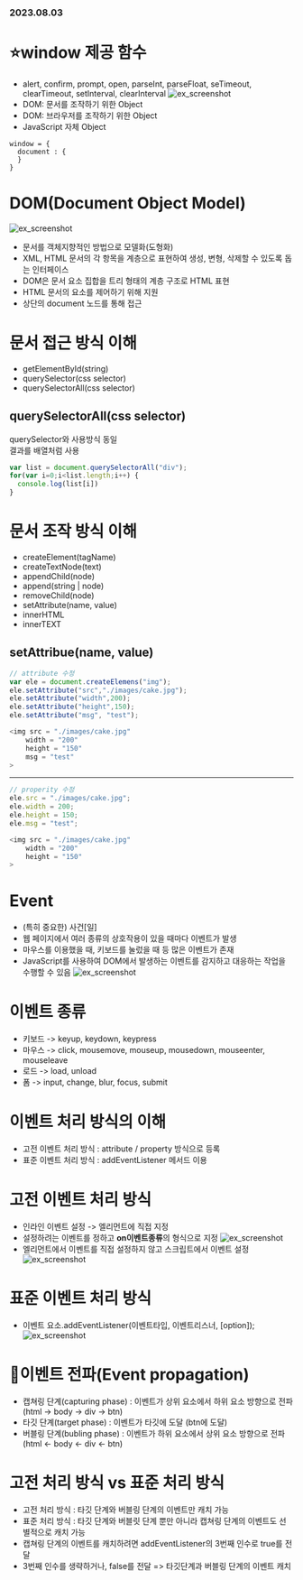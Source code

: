 ### 2023.08.03
# ⭐window 제공 함수
- alert, confirm, prompt, open, parseInt, parseFloat, seTimeout, clearTimeout, setInterval, clearInterval
![ex_screenshot](/images/window_제공_함수.png)
- DOM: 문서를 조작하기 위한 Object
- DOM: 브라우저를 조작하기 위한 Object
- JavaScript 자체 Object
```
window = {
  document : {
  }
}
```
# DOM(Document Object Model)
![ex_screenshot](/images/DOM.png)
- 문서를 객체지향적인 방법으로 모델화(도형화)
- XML, HTML 문서의 각 항목을 계층으로 표현하여 생성, 변형, 삭제할 수 있도록 돕는 인터페이스
- DOM은 문서 요소 집합을 트리 형태의 계층 구조로 HTML 표현
- HTML 문서의 요소를 제어하기 위해 지원
- 상단의 document 노드를 통해 접근

# 문서 접근 방식 이해
- getElementById(string)
- querySelector(css selector)
- querySelectorAll(css selector)
## querySelectorAll(css selector)
querySelector와 사용방식 동일  
결과를 배열처럼 사용  
```javascript
var list = document.querySelectorAll("div");
for(var i=0;i<list.length;i++) {
  console.log(list[i])
}
```

# 문서 조작 방식 이해
- createElement(tagName)
- createTextNode(text)
- appendChild(node)
- append(string | node)
- removeChild(node)
- setAttribute(name, value)
- innerHTML
- innerTEXT

## setAttribue(name, value)
```javascript
// attribute 수정
var ele = document.createElemens("img");
ele.setAttribute("src","./images/cake.jpg");
ele.setAttribute("width",200);
ele.setAttribute("height",150);
ele.setAttribute("msg", "test");
```
```javascript
<img src = "./images/cake.jpg"
    width = "200"
    height = "150"
    msg = "test"
>
```
_________________________________________
```javascript
// properity 수정
ele.src = "./images/cake.jpg";
ele.width = 200;
ele.height = 150;
ele.msg = "test";
```
```javascript
<img src = "./images/cake.jpg"
    width = "200"
    height = "150"
>
```
# Event
- (특히 중요한) 사건[일]
- 웹 페이지에서 여러 종류의 상호작용이 있을 때마다 이벤트가 발생
- 마우스를 이용했을 때, 키보드를 눌렀을 때 등 많은 이벤트가 존재
- JavaScript를 사용하여 DOM에서 발생하는 이벤트를 감지하고 대응하는 작업을 수행할 수 있음
![ex_screenshot](/images/event.JPG)

# 이벤트 종류
- 키보드 -> keyup, keydown, keypress
- 마우스 -> click, mousemove, mouseup, mousedown, mouseenter, mouseleave
- 로드 -> load, unload
- 폼 -> input, change, blur, focus, submit

# 이벤트 처리 방식의 이해
- 고전 이벤트 처리 방식 : attribute / property 방식으로 등록
- 표준 이벤트 처리 방식 : addEventListener 메서드 이용

# 고전 이벤트 처리 방식
- 인라인 이벤트 설정 -> 엘리먼트에 직접 지정
- 설정하려는 이벤트를 정하고 **on이벤트종류**의 형식으로 지정
![ex_screenshot](/images/고전이벤트처리방식.PNG)
- 엘리먼트에서 이벤트를 직접 설정하지 않고 스크립트에서 이벤트 설정
![ex_screenshot](/images/고전이벤트처리방식2.PNG)

# 표준 이벤트 처리 방식
- 이벤트 요소.addEventListener(이벤트타입, 이벤트리스너, [option]);
![ex_screenshot](/images/표준이벤트처리방식.PNG)

# 🌟이벤트 전파(Event propagation)
- 캡쳐링 단계(capturing phase) : 이벤트가 상위 요소에서 하위 요소 방향으로 전파 (html -> body -> div -> btn)
- 타깃 단계(target phase) : 이벤트가 타깃에 도달 (btn에 도달)
- 버블링 단계(bubling phase) : 이벤트가 하위 요소에서 상위 요소 방향으로 전파 (html <- body <- div <- btn)

# 고전 처리 방식 vs 표준 처리 방식
- 고전 처리 방식 : 타깃 단계와 버블링 단계의 이벤트만 캐치 가능
- 표준 처리 방식 : 타깃 단계와 버블릿 단계 뿐만 아니라 캡쳐링 단계의 이벤트도 선별적으로 캐치 가능
- 캡쳐링 단계의 이벤트를 캐치하려면 addEventListener의 3번째 인수로 true를 전달
- 3번째 인수를 생략하거나, false를 전달 => 타깃단계과 버블링 단계의 이벤트 캐치
